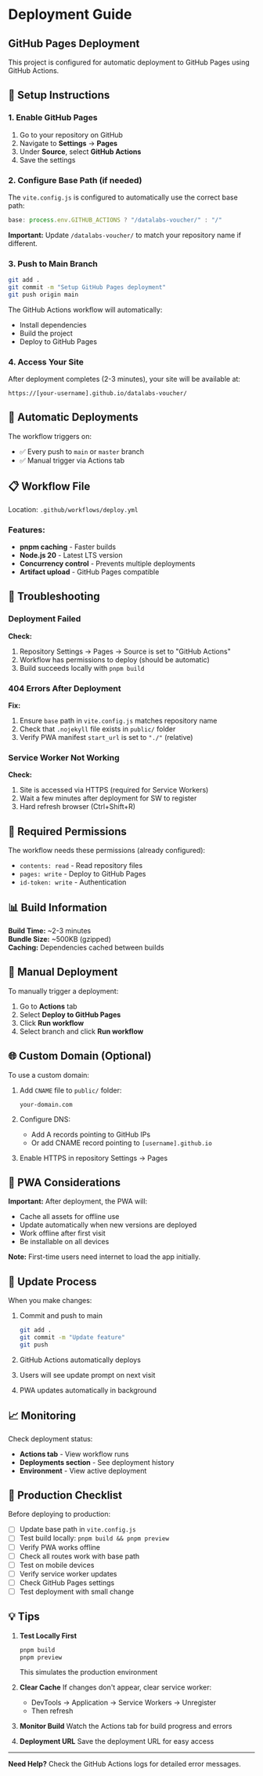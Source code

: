 # Deployment Guide

## GitHub Pages Deployment

This project is configured for automatic deployment to GitHub Pages using GitHub Actions.

## 🔧 Setup Instructions

### 1. Enable GitHub Pages

1. Go to your repository on GitHub
2. Navigate to **Settings** → **Pages**
3. Under **Source**, select **GitHub Actions**
4. Save the settings

### 2. Configure Base Path (if needed)

The `vite.config.js` is configured to automatically use the correct base path:

```javascript
base: process.env.GITHUB_ACTIONS ? "/datalabs-voucher/" : "/"
```

**Important:** Update `/datalabs-voucher/` to match your repository name if different.

### 3. Push to Main Branch

```bash
git add .
git commit -m "Setup GitHub Pages deployment"
git push origin main
```

The GitHub Actions workflow will automatically:
- Install dependencies
- Build the project
- Deploy to GitHub Pages

### 4. Access Your Site

After deployment completes (2-3 minutes), your site will be available at:

```
https://[your-username].github.io/datalabs-voucher/
```

## 🔄 Automatic Deployments

The workflow triggers on:
- ✅ Every push to `main` or `master` branch
- ✅ Manual trigger via Actions tab

## 📋 Workflow File

Location: `.github/workflows/deploy.yml`

### Features:
- **pnpm caching** - Faster builds
- **Node.js 20** - Latest LTS version
- **Concurrency control** - Prevents multiple deployments
- **Artifact upload** - GitHub Pages compatible

## 🐛 Troubleshooting

### Deployment Failed

**Check:**
1. Repository Settings → Pages → Source is set to "GitHub Actions"
2. Workflow has permissions to deploy (should be automatic)
3. Build succeeds locally with `pnpm build`

### 404 Errors After Deployment

**Fix:**
1. Ensure `base` path in `vite.config.js` matches repository name
2. Check that `.nojekyll` file exists in `public/` folder
3. Verify PWA manifest `start_url` is set to `"./"` (relative)

### Service Worker Not Working

**Check:**
1. Site is accessed via HTTPS (required for Service Workers)
2. Wait a few minutes after deployment for SW to register
3. Hard refresh browser (Ctrl+Shift+R)

## 🔐 Required Permissions

The workflow needs these permissions (already configured):
- `contents: read` - Read repository files
- `pages: write` - Deploy to GitHub Pages
- `id-token: write` - Authentication

## 📊 Build Information

**Build Time:** ~2-3 minutes  
**Bundle Size:** ~500KB (gzipped)  
**Caching:** Dependencies cached between builds

## 🎯 Manual Deployment

To manually trigger a deployment:

1. Go to **Actions** tab
2. Select **Deploy to GitHub Pages**
3. Click **Run workflow**
4. Select branch and click **Run workflow**

## 🌐 Custom Domain (Optional)

To use a custom domain:

1. Add `CNAME` file to `public/` folder:
   ```
   your-domain.com
   ```

2. Configure DNS:
   - Add A records pointing to GitHub IPs
   - Or add CNAME record pointing to `[username].github.io`

3. Enable HTTPS in repository Settings → Pages

## 📱 PWA Considerations

**Important:** After deployment, the PWA will:
- Cache all assets for offline use
- Update automatically when new versions are deployed
- Work offline after first visit
- Be installable on all devices

**Note:** First-time users need internet to load the app initially.

## 🔄 Update Process

When you make changes:

1. Commit and push to main
   ```bash
   git add .
   git commit -m "Update feature"
   git push
   ```

2. GitHub Actions automatically deploys

3. Users will see update prompt on next visit

4. PWA updates automatically in background

## 📈 Monitoring

Check deployment status:
- **Actions tab** - View workflow runs
- **Deployments section** - See deployment history
- **Environment** - View active deployment

## 🚀 Production Checklist

Before deploying to production:

- [ ] Update base path in `vite.config.js`
- [ ] Test build locally: `pnpm build && pnpm preview`
- [ ] Verify PWA works offline
- [ ] Check all routes work with base path
- [ ] Test on mobile devices
- [ ] Verify service worker updates
- [ ] Check GitHub Pages settings
- [ ] Test deployment with small change

## 💡 Tips

1. **Test Locally First**
   ```bash
   pnpm build
   pnpm preview
   ```
   This simulates the production environment

2. **Clear Cache**
   If changes don't appear, clear service worker:
   - DevTools → Application → Service Workers → Unregister
   - Then refresh

3. **Monitor Build**
   Watch the Actions tab for build progress and errors

4. **Deployment URL**
   Save the deployment URL for easy access

---

**Need Help?** Check the GitHub Actions logs for detailed error messages.

